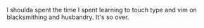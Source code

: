 I shoulda spent the time I spent learning to touch type and vim on blacksmithing and husbandry. It's so over.

